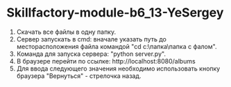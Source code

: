 # Skillfactory-module-b6_13-YeSergey
1. Скачать все файлы в одну папку.
2. Сервер запускать в cmd: вначале указать путь до месторасположения файла командой "cd с:\папка\папка с фалом".
3. Команда для запуска сервера: "python server.py".
4. В браузере перейти по ссылке: http://localhost:8080/albums
5. Для ввода следующего значения необходимо использовать кнопку браузера "Вернуться" - стрелочка назад.
